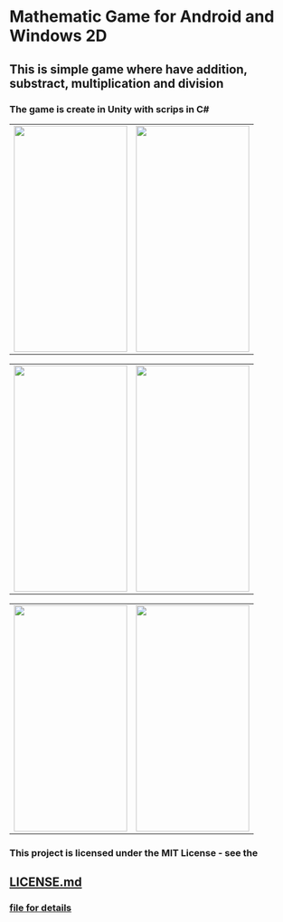 # Mathematic Game for Android and Windows 2D

<h2>This is simple game where have addition, substract, multiplication and division</h2>
<h3>The game is create in Unity with scrips in C#</h3>


<table>
  <tr>
    <td>
  <img src="https://user-images.githubusercontent.com/52591976/197744923-1720fc03-5b27-4c2e-ba03-8b685e64f671.png" width="200" height="400">
    </td>
    <td>
  <img src="https://user-images.githubusercontent.com/52591976/197783017-f3bb74b6-5d0a-4f8b-af1f-10b164ec503d.png" width="200" height="400">
    </td>
</tr>
</table>  

<table>
  <tr>
    <td>
  <img src="https://user-images.githubusercontent.com/52591976/197783244-0e38437d-2971-456c-bbea-1c2c4ca466eb.png" width="200" height="400">
    </td>
    <td>
  <img src="https://user-images.githubusercontent.com/52591976/197783373-14d16b94-b0b8-41ec-a6eb-06a3a3580243.png" width="200" height="400">
    </td>
</tr>
</table> 

<table>
  <tr>
    <td>
  <img src="https://user-images.githubusercontent.com/52591976/197783592-0d3aa3d8-9f01-4895-b07f-c99564a93861.png" width="200" height="400">
    </td>
    <td>
  <img src="https://user-images.githubusercontent.com/52591976/197783603-149a0614-a40f-42fa-b89a-38bdf1aefc36.png" width="200" height="400">
    </td>
</tr>
</table> 

<p>
  <h3> This project is licensed under the MIT License - see the</h3>
  <h2><a href="https://github.com/BlueButterflies/MathematicGame/blob/main/LICENSE">LICENSE.md</h2> <h3>file for details </h3>
  </p>
